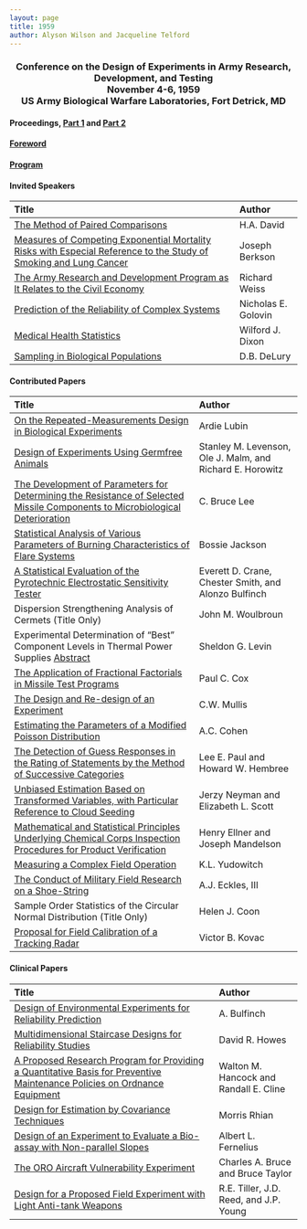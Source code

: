 ```yaml
---
layout: page
title: 1959
author: Alyson Wilson and Jacqueline Telford
---
```

<div align="center"><h3>Conference on the Design of Experiments in Army Research, Development, and Testing<br>
November 4-6, 1959<br>
US Army Biological Warfare Laboratories, Fort Detrick, MD</h3></div>


#### Proceedings, [Part 1](https://alysongwilson.github.io/ACAS/DOE1/DOE05_Part1.pdf#page=2) and [Part 2](https://alysongwilson.github.io/ACAS/DOE1/DOE05_Part2.pdf#page=1)

#### [Foreword](https://alysongwilson.github.io/ACAS/DOE1/DOE05_Part1.pdf#page=7)

#### [Program](https://alysongwilson.github.io/ACAS/DOE1/DOE05_Part1.pdf#page=8)


#### Invited Speakers

| Title | Author |
| :--- | :--- |
| [The Method of Paired Comparisons](https://alysongwilson.github.io/ACAS/DOE1/DOE05_Part1.pdf#page=15) | H.A. David |
| [Measures of Competing Exponential Mortality Risks with Especial Reference to the Study of Smoking and Lung Cancer](https://alysongwilson.github.io/ACAS/DOE1/DOE05_Part1.pdf#page=28) | Joseph Berkson |
| [The Army Research and Development Program as It Relates to the Civil Economy](https://alysongwilson.github.io/ACAS/DOE1/DOE05_Part1.pdf#page=43) | Richard Weiss |
| [Prediction of the Reliability of Complex Systems](https://alysongwilson.github.io/ACAS/DOE1/DOE05_Part1.pdf#page=94) | Nicholas E. Golovin |
| [Medical Health Statistics](https://alysongwilson.github.io/ACAS/DOE1/DOE05_Part2.pdf#page=87) | Wilford J. Dixon |
| [Sampling in Biological Populations](https://alysongwilson.github.io/ACAS/DOE1/DOE05_Part2.pdf#page=98) | D.B. DeLury |


#### Contributed Papers

| Title | Author |
| :--- | :--- |
| [On the Repeated-Measurements Design in Biological Experiments](https://alysongwilson.github.io/ACAS/DOE1/DOE05_Part1.pdf#page=117) | Ardie Lubin |
| [Design of Experiments Using Germfree Animals](https://alysongwilson.github.io/ACAS/DOE1/DOE05_Part1.pdf#page=126) | Stanley M. Levenson, Ole J. Malm, and Richard E. Horowitz |
| [The Development of Parameters for Determining the Resistance of Selected Missile Components to Microbiological Deterioration](https://alysongwilson.github.io/ACAS/DOE1/DOE05_Part1.pdf#page=142) | C. Bruce Lee |
| [Statistical Analysis of Various Parameters of Burning Characteristics of Flare Systems](https://alysongwilson.github.io/ACAS/DOE1/DOE05_Part2.pdf#page=37) | Bossie Jackson |
| [A Statistical Evaluation of the Pyrotechnic Electrostatic Sensitivity Tester](https://alysongwilson.github.io/ACAS/DOE1/DOE05_Part2.pdf#page=62) | Everett D. Crane, Chester Smith, and Alonzo Bulfinch |
| Dispersion Strengthening Analysis of Cermets (Title Only) | John M. Woulbroun |
| Experimental Determination of “Best” Component Levels in Thermal Power Supplies [Abstract](https://alysongwilson.github.io/ACAS/DOE1/DOE05_Part2.pdf#page=86) | Sheldon G. Levin |
| [The Application of Fractional Factorials in Missile Test Programs](https://alysongwilson.github.io/ACAS/DOE1/DOE05_Part2.pdf#page=105) | Paul C. Cox |
| [The Design and Re-design of an Experiment](https://alysongwilson.github.io/ACAS/DOE1/DOE05_Part2.pdf#page=110) |  C.W. Mullis |
| [Estimating the Parameters of a Modified Poisson Distribution](https://alysongwilson.github.io/ACAS/DOE1/DOE05_Part2.pdf#page=122) | A.C. Cohen |
| [The Detection of Guess Responses in the Rating of Statements by the Method of Successive Categories](https://alysongwilson.github.io/ACAS/DOE1/DOE05_Part2.pdf#page=128) | Lee E. Paul and Howard W. Hembree |
| [Unbiased Estimation Based on Transformed Variables, with Particular Reference to Cloud Seeding](https://alysongwilson.github.io/ACAS/DOE1/DOE05_Part2.pdf#page=159) | Jerzy Neyman and Elizabeth L. Scott |
| [Mathematical and Statistical Principles Underlying Chemical Corps Inspection Procedures for Product Verification](https://alysongwilson.github.io/ACAS/DOE1/DOE05_Part2.pdf#page=177) | Henry Ellner and Joseph Mandelson |
| [Measuring a Complex Field Operation](https://alysongwilson.github.io/ACAS/DOE1/DOE05_Part2.pdf#page=196) | K.L. Yudowitch |
| [The Conduct of Military Field Research on a Shoe-String](https://alysongwilson.github.io/ACAS/DOE1/DOE05_Part2.pdf#page=201) | A.J. Eckles, III |
| Sample Order Statistics of the Circular Normal Distribution (Title Only) | Helen J. Coon |
| [Proposal for Field Calibration of a Tracking Radar](https://alysongwilson.github.io/ACAS/DOE1/DOE05_Part2.pdf#page=215) | Victor B. Kovac |


#### Clinical Papers
 
| Title | Author |
| :--- | :--- |
| [Design of Environmental Experiments for Reliability Prediction](https://alysongwilson.github.io/ACAS/DOE1/DOE05_Part2.pdf#page=1) | A. Bulfinch |
| [Multidimensional Staircase Designs for Reliability Studies](https://alysongwilson.github.io/ACAS/DOE1/DOE05_Part2.pdf#page=20) | David R. Howes |
| [A Proposed Research Program for Providing a Quantitative Basis for Preventive Maintenance Policies on Ordnance Equipment](https://alysongwilson.github.io/ACAS/DOE1/DOE05_Part2.pdf#page=24) | Walton M. Hancock and Randall E. Cline |
| [Design for Estimation by Covariance Techniques](https://alysongwilson.github.io/ACAS/DOE1/DOE05_Part2.pdf#page=136) | Morris Rhian |
| [Design of an Experiment to Evaluate a Bio-assay with Non-parallel Slopes](https://alysongwilson.github.io/ACAS/DOE1/DOE05_Part2.pdf#page=142) | Albert L. Fernelius |
| [The ORO Aircraft Vulnerability Experiment](https://alysongwilson.github.io/ACAS/DOE1/DOE05_Part2.pdf#page=145) | Charles A. Bruce and Bruce Taylor |
| [Design for a Proposed Field Experiment with Light Anti-tank Weapons](https://alysongwilson.github.io/ACAS/DOE1/DOE05_Part2.pdf#page=153) | R.E. Tiller, J.D. Reed, and J.P. Young |
